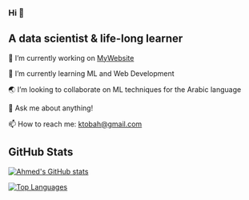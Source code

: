 ### Hi 👋

## A data scientist & life-long learner

🔭 I’m currently working on [MyWebsite](https://github.com/ktobah/MyWebsite)

🌱 I’m currently learning ML and Web Development

:earth_asia: I’m looking to collaborate on ML techniques for the Arabic language

💬 Ask me about anything!

📫 How to reach me: ktobah@gmail.com
<!--
**ktobah/ktobah** is a ✨ _special_ ✨ repository because its `README.md` (this file) appears on your GitHub profile.
- ⚡ Fun fact: ...
-->

## GitHub Stats

[![Ahmed's GitHub stats](https://github-readme-stats-puce-psi.vercel.app/api?username=ktobah&count_private=true&show_icons=true&theme=buefy&cache_seconds=86400&include_all_commits=true)](https://github.com/ktobah)

[![Top Languages](https://github-readme-stats-puce-psi.vercel.app/api/top-langs/?username=ktobah&layout=compact)](https://github.com/ktobah)

<!-- [![Wakatime](https://github-readme-stats-puce-psi.vercel.app/api/wakatime?layout=compact&username=ktobah)](https://github.com/ktobah) -->
